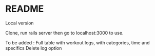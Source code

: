 # README

Local version

Clone, run rails server then go to localhost:3000 to use. 

To be added :
Full table with workout logs, with categories, time and specifics
Delete log option
